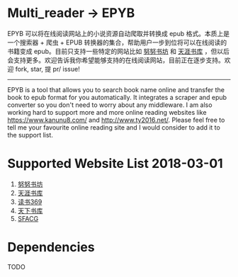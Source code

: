 # Multi_reader -> EPYB

EPYB 可以将在线阅读网站上的小说资源自动爬取并转换成 epub 格式。本质上是一个搜索器 + 爬虫 + EPUB 转换器的集合，帮助用户一步到位将可以在线阅读的书籍变成 epub。目前只支持一些特定的网站比如 [努努书坊](https://www.kanunu8.com/) 和 [天涯书库](http://www.ty2016.net/) ，但以后会支持更多。欢迎告诉我你希望能够支持的在线阅读网站，目前正在逐步支持。欢迎 fork, star, 提 pr/ issue!

---

EPYB is a tool that allows you to search book name online and transfer the book to epub format for you automatically. It integrates a scraper and epub converter so you don't need to worry about any middleware. I am also working hard to support more and more online reading websites like https://www.kanunu8.com/ and http://www.ty2016.net/. Please feel free to tell me your favourite online reading site and I would consider to add it to the support list.


# Supported Website List 2018-03-01

1. [努努书坊](https://www.kanunu8.com/)
2. [天涯书库](http://www.ty2016.net/)
3. [读书369](http://www.dushu369.com/)
4. [天下书库](http://http://www.txshuku.net/)
5. [SFACG](http://www.sfacg.com/)

# Dependencies
TODO
